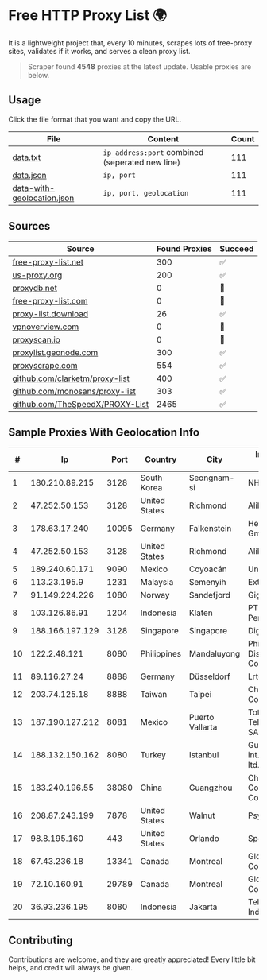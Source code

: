 
# Free HTTP Proxy List 🌍

It is a lightweight project that, every 10 minutes, scrapes lots of free-proxy sites, validates if it works, and serves a clean proxy list.


> Scraper found **4548** proxies at the latest update. Usable proxies are below.

## Usage

Click the file format that you want and copy the URL.


|File|Content|Count|
|----|-------|-----|
|[data.txt](https://raw.githubusercontent.com/themiralay/Proxy-List-World/master/data.txt)|`ip_address:port` combined (seperated new line)|111|
|[data.json](https://raw.githubusercontent.com/themiralay/Proxy-List-World/master/data.json)|`ip, port`|111|
|[data-with-geolocation.json](https://raw.githubusercontent.com/themiralay/Proxy-List-World/master/data-with-geolocation.json)|`ip, port, geolocation`|111|

## Sources

|Source|Found Proxies|Succeed|
|------|-------------|-------|
|[free-proxy-list.net](https://free-proxy-list.net)|300|✅|
|[us-proxy.org](https://www.us-proxy.org)|200|✅|
|[proxydb.net](http://proxydb.net)|0|🚫|
|[free-proxy-list.com](https://free-proxy-list.com/?page=&port=&type%5B%5D=http&type%5B%5D=https&up_time=0&search=Search)|0|🚫|
|[proxy-list.download](https://www.proxy-list.download/HTTP)|26|✅|
|[vpnoverview.com](https://vpnoverview.com/privacy/anonymous-browsing/free-proxy-servers)|0|🚫|
|[proxyscan.io](https://www.proxyscan.io)|0|🚫|
|[proxylist.geonode.com](https://proxylist.geonode.com/api/proxy-list?limit=300&page=1&sort_by=lastChecked&sort_type=desc&protocols=http,https)|300|✅|
|[proxyscrape.com](https://api.proxyscrape.com/v2/?request=displayproxies&protocol=http&timeout=10000&country=all&ssl=all&anonymity=all)|554|✅|
|[github.com/clarketm/proxy-list](https://raw.githubusercontent.com/clarketm/proxy-list/master/proxy-list-raw.txt)|400|✅|
|[github.com/monosans/proxy-list](https://raw.githubusercontent.com/monosans/proxy-list/main/proxies/http.txt)|303|✅|
|[github.com/TheSpeedX/PROXY-List](https://raw.githubusercontent.com/TheSpeedX/PROXY-List/master/http.txt)|2465|✅|


## Sample Proxies With Geolocation Info

|#|Ip|Port|Country|City|Internet Service Provider|
|-|--|----|-------|----|-------------------------|
|1|180.210.89.215|3128|South Korea|Seongnam-si|NHNCLOUD|
|2|47.252.50.153|3128|United States|Richmond|Alibaba Cloud LLC|
|3|178.63.17.240|10095|Germany|Falkenstein|Hetzner Online GmbH|
|4|47.252.50.153|3128|United States|Richmond|Alibaba Cloud LLC|
|5|189.240.60.171|9090|Mexico|Coyoacán|Uninet S.A. de C.V.|
|6|113.23.195.9|1231|Malaysia|Semenyih|Extreme Broadband|
|7|91.149.224.226|1080|Norway|Sandefjord|Gigahost|
|8|103.126.86.91|1204|Indonesia|Klaten|PT. Rasi Bintang Perkasa|
|9|188.166.197.129|3128|Singapore|Singapore|DigitalOcean, LLC|
|10|122.2.48.121|8080|Philippines|Mandaluyong|Philippine Long Distance Telephone Co.|
|11|89.116.27.24|8888|Germany|Düsseldorf|Lrtc Network Rent|
|12|203.74.125.18|8888|Taiwan|Taipei|Chunghwa Telecom Co., Ltd.|
|13|187.190.127.212|8081|Mexico|Puerto Vallarta|Total Play Telecomunicaciones SA De CV|
|14|188.132.150.162|8080|Turkey|Istanbul|Guneydogu Telekom int.bil. ve ilt. hiz. tic. ltd. sti.|
|15|183.240.196.55|38080|China|Guangzhou|China Mobile Communications Corporation|
|16|208.87.243.199|7878|United States|Walnut|Psychz Networks|
|17|98.8.195.160|443|United States|Orlando|Spectrum|
|18|67.43.236.18|13341|Canada|Montreal|GloboTech Communications|
|19|72.10.160.91|29789|Canada|Montreal|GloboTech Communications|
|20|36.93.236.195|8080|Indonesia|Jakarta|Telekomunikasi Indonesia|



## Contributing

Contributions are welcome, and they are greatly appreciated! Every
little bit helps, and credit will always be given.

